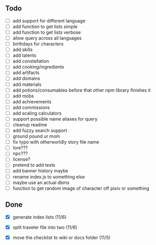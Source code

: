 ## Todo
- [ ] add support for different language
- [ ] add function to get lists simple
- [ ] add function to get lists verbose
- [ ] allow query across all languages
- [ ] birthdays for characters
- [ ] add skills
- [ ] add talents
- [ ] add constellation
- [ ] add cooking/ingredients
- [ ] add artifacts
- [ ] add domains
- [ ] add materials
- [ ] add potions/consumables before that other npm library finishes it
- [ ] add mobs
- [ ] add achievements
- [ ] add commissions
- [ ] add scaling calculators
- [ ] support possible name aliases for query
- [ ] cleanup readme
- [ ] add fuzzy search support
- [ ] ground pound ur mom
- [ ] fix typo with otherworldly story file name
- [ ] lore???
- [ ] npc???
- [ ] license?
- [ ] pretend to add tests
- [ ] add banner history maybe
- [ ] rename index.js to something else
- [ ] maybe use an actual dbms
- [ ] function to get random image of character off pixiv or something

## Done
- [x] generate index lists (11/6)
- [x] split traveler file into two (11/6)
- [x] move the checklist to wiki or docs folder (11/5)

